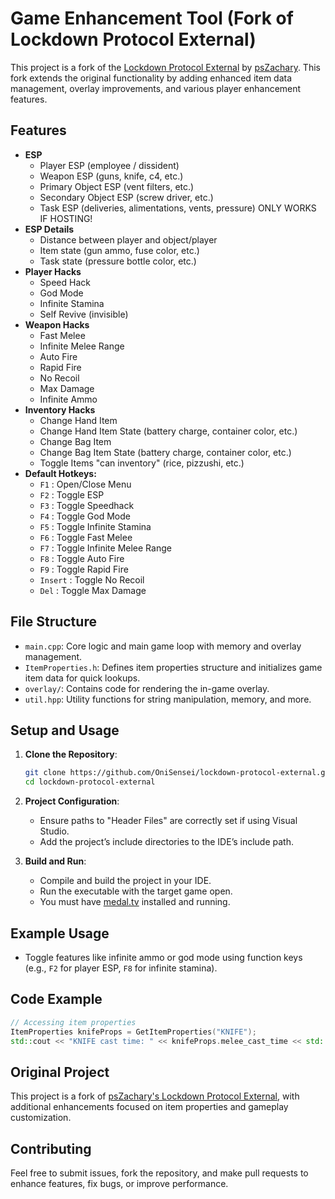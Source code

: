 # Game Enhancement Tool (Fork of Lockdown Protocol External)

This project is a fork of the [Lockdown Protocol External](https://github.com/psZachary/lockdown-protocol-external) by [psZachary](https://github.com/psZachary). This fork extends the original functionality by adding enhanced item data management, overlay improvements, and various player enhancement features.

## Features
- **ESP**
   - Player ESP (employee / dissident)
   - Weapon ESP (guns, knife, c4, etc.)
   - Primary Object ESP (vent filters, etc.)
   - Secondary Object ESP (screw driver, etc.)
   - Task ESP (deliveries, alimentations, vents, pressure) ONLY WORKS IF HOSTING!
- **ESP Details**
   - Distance between player and object/player
   - Item state (gun ammo, fuse color, etc.)
   - Task state (pressure bottle color, etc.)
- **Player Hacks**
   - Speed Hack
   - God Mode
   - Infinite Stamina
   - Self Revive (invisible)
- **Weapon Hacks**
   - Fast Melee
   - Infinite Melee Range
   - Auto Fire
   - Rapid Fire
   - No Recoil
   - Max Damage
   - Infinite Ammo
- **Inventory Hacks**
   - Change Hand Item
   - Change Hand Item State (battery charge, container color, etc.)
   - Change Bag Item
   - Change Bag Item State (battery charge, container color, etc.)
   - Toggle Items "can inventory" (rice, pizzushi, etc.)
- **Default Hotkeys:**
   - `F1` : Open/Close Menu
   - `F2` : Toggle ESP
   - `F3` : Toggle Speedhack
   - `F4` : Toggle God Mode
   - `F5` : Toggle Infinite Stamina
   - `F6` : Toggle Fast Melee
   - `F7` : Toggle Infinite Melee Range
   - `F8` : Toggle Auto Fire
   - `F9` : Toggle Rapid Fire
   - `Insert` : Toggle No Recoil
   - `Del` : Toggle Max Damage

## File Structure
- `main.cpp`: Core logic and main game loop with memory and overlay management.
- `ItemProperties.h`: Defines item properties structure and initializes game item data for quick lookups.
- `overlay/`: Contains code for rendering the in-game overlay.
- `util.hpp`: Utility functions for string manipulation, memory, and more.

## Setup and Usage
1. **Clone the Repository**:
   ```bash
   git clone https://github.com/OniSensei/lockdown-protocol-external.git
   cd lockdown-protocol-external
   ```

2. **Project Configuration**:
   - Ensure paths to "Header Files" are correctly set if using Visual Studio.
   - Add the project’s include directories to the IDE’s include path.

3. **Build and Run**:
   - Compile and build the project in your IDE.
   - Run the executable with the target game open.
   - You must have [medal.tv](https://medal.tv/) installed and running.

## Example Usage
- Toggle features like infinite ammo or god mode using function keys (e.g., `F2` for player ESP, `F8` for infinite stamina).

## Code Example
```cpp
// Accessing item properties
ItemProperties knifeProps = GetItemProperties("KNIFE");
std::cout << "KNIFE cast time: " << knifeProps.melee_cast_time << std::endl;
```

## Original Project
This project is a fork of [psZachary's Lockdown Protocol External](https://github.com/psZachary/lockdown-protocol-external), with additional enhancements focused on item properties and gameplay customization.

## Contributing
Feel free to submit issues, fork the repository, and make pull requests to enhance features, fix bugs, or improve performance.
